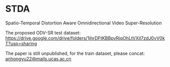 # STDA
Spatio-Temporal Distortion Aware Omnidirectional Video Super-Resolution

The proposed ODV-SR test dataset: https://drive.google.com/drive/folders/1jhrDFtKBBpvRjqOhLtVXil7zdJ0vV0kT?usp=sharing

The paper is still unpublished, for the train dataset, please concat: anhongyu22@mails.ucas.ac.cn
